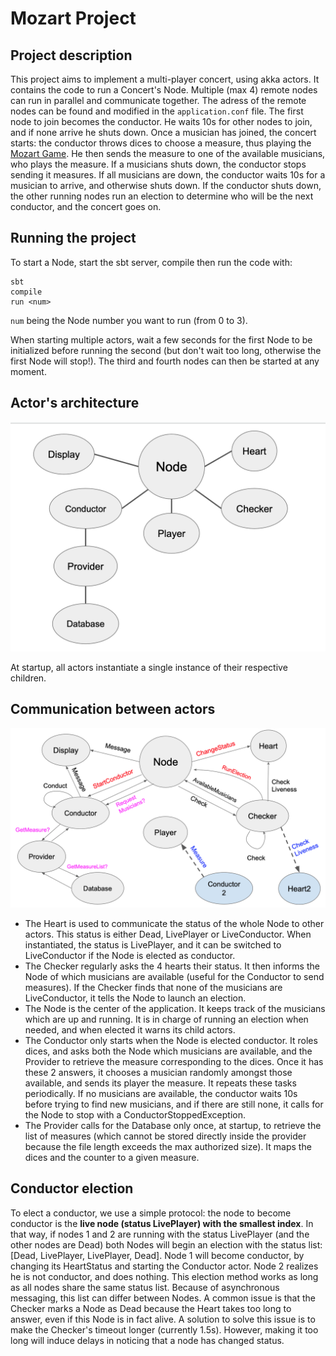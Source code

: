 # Mozart Project

## Project description

This project aims to implement a multi-player concert, using akka actors. It contains the code to run a Concert's Node. 
Multiple (max 4) remote nodes can run in parallel and communicate together. The adress of the remote nodes can be found and modified in the `application.conf` file.
The first node to join becomes the conductor. He waits 10s for other nodes to join, and if none arrive he shuts down.
Once a musician has joined, the concert starts: the conductor throws dices to choose a measure, thus playing the [Mozart Game](https://en.wikipedia.org/wiki/Musikalisches_Würfelspiel).
He then sends the measure to one of the available musicians, who plays the measure. 
If a musicians shuts down, the conductor stops sending it measures. If all musicians are down, the conductor waits 10s for a musician to arrive, and otherwise shuts down.
If the conductor shuts down, the other running nodes run an election to determine who will be the next conductor, and the concert goes on. 

## Running the project

To start a Node, start the sbt server, compile then run the code with:
```console
sbt
compile
run <num>
```
`num` being the Node number you want to run (from 0 to 3).
  
When starting multiple actors, wait a few seconds for the first Node to be initialized before running the second (but don't wait too long, otherwise the first Node will stop!). The third and fourth nodes can then be started at any moment.

## Actor's architecture

![Architecture of the actors](/read_me_img/architecture.png)

At startup, all actors instantiate a single instance of their respective children.

## Communication between actors

![Messages exchanged by actors](/read_me_img/communication.png)

- The Heart is used to communicate the status of the whole Node to other actors. This status is either Dead, LivePlayer or LiveConductor. 
When instantiated, the status is LivePlayer, and it can be switched to LiveConductor if the Node is elected as conductor.
- The Checker regularly asks the 4 hearts their status. It then informs the Node of which musicians are available (useful for the Conductor to send measures). 
If the Checker finds that none of the musicians are LiveConductor, it tells the Node to launch an election.
- The Node is the center of the application. It keeps track of the musicians which are up and running. It is in charge of running an election when needed, and when elected it warns its child actors. 
- The Conductor only starts when the Node is elected conductor. 
It roles dices, and asks both the Node which musicians are available, and the Provider to retrieve the measure corresponding to the dices. 
Once it has these 2 answers, it chooses a musician randomly amongst those available, and sends its player the measure. It repeats these tasks periodically.
If no musicians are available, the conductor waits 10s before trying to find new musicians, and if there are still none, it calls for the Node to stop with a ConductorStoppedException.
- The Provider calls for the Database only once, at startup, to retrieve the list of measures (which cannot be stored directly inside the provider because the file length exceeds the max authorized size).
It maps the dices and the counter to a given measure.

## Conductor election

To elect a conductor, we use a simple protocol: the node to become conductor is the **live node (status LivePlayer) with the smallest index**.
In that way, if nodes 1 and 2 are running with the status LivePlayer (and the other nodes are Dead) both Nodes will begin an election with the status list: [Dead, LivePlayer, LivePlayer, Dead].
Node 1 will become conductor, by changing its HeartStatus and starting the Conductor actor. Node 2 realizes he is not conductor, and does nothing.
This election method works as long as all nodes share the same status list. Because of asynchronous messaging, this list can differ between Nodes. 
A common issue is that the Checker marks a Node as Dead because the Heart takes too long to answer, even if this Node is in fact alive.
A solution to solve this issue is to make the Checker's timeout longer (currently 1.5s). However, making it too long will induce delays in noticing that a node has changed status.  
